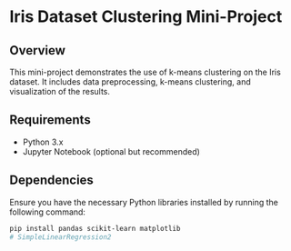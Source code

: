 # Iris Dataset Clustering Mini-Project

## Overview
This mini-project demonstrates the use of k-means clustering on the Iris dataset. It includes data preprocessing, k-means clustering, and visualization of the results.

## Requirements
- Python 3.x
- Jupyter Notebook (optional but recommended)

## Dependencies
Ensure you have the necessary Python libraries installed by running the following command:
```bash
pip install pandas scikit-learn matplotlib
# SimpleLinearRegression2

